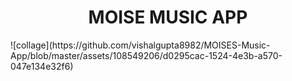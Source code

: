 <h1 align="center">MOISE MUSIC APP</h1> 
![collage](https://github.com/vishalgupta8982/MOISES-Music-App/blob/master/assets/108549206/d0295cac-1524-4e3b-a570-047e134e32f6)
